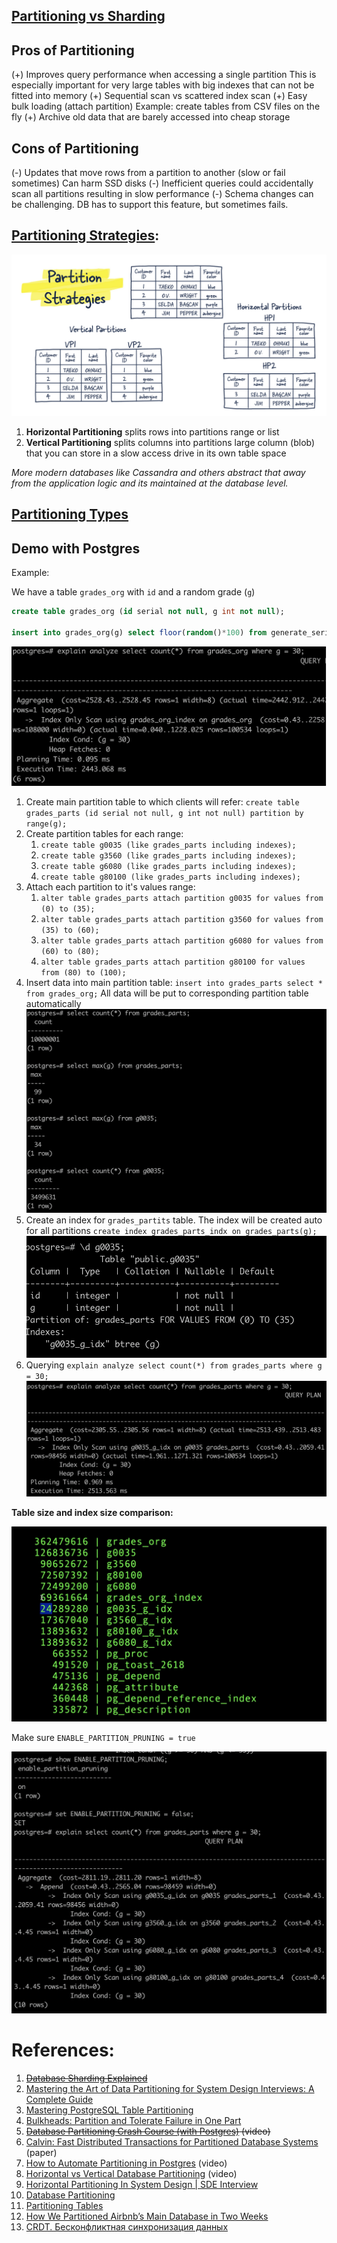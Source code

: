 ## [Partitioning vs Sharding](../Partitioning%20vs%20Sharding.md)

## Pros of Partitioning

(+) Improves query performance when accessing a single partition
	This is especially important for very large tables with big indexes that can not be fitted into memory
(+) Sequential scan vs scattered index scan
(+) Easy bulk loading (attach partition)
	 Example: create tables from CSV files on the fly
(+) Archive old data that are barely accessed into cheap storage
## Cons of Partitioning

(-) Updates that move rows from a partition to another (slow or fail sometimes)
	Can harm SSD disks
(-) Inefficient queries could accidentally scan all partitions resulting in slow performance
(-) Schema changes can be challenging. 
	DB has to support this feature, but sometimes fails.
## [Partitioning Strategies](Partitioning%20Strategies.md):

![Pasted image 20230605121902](../../../../../_Attachments/Pasted%20image%2020230605121902.png)
1. **Horizontal Partitioning** splits rows into partitions
	range or list
2. **Vertical Partitioning** splits columns into partitions
	large column (blob) that you can store in a slow access drive in its own table space

*More modern databases like Cassandra and others abstract that away from the application logic and its maintained at the database level.*
## [Partitioning Types](Partitioning%20Types.md)

## Demo with Postgres

Example:

We have a table `grades_org` with `id` and a random grade (`g`)
```SQL
create table grades_org (id serial not null, g int not null);

insert into grades_org(g) select floor(random()*100) from generate_series(0, 10000000);
```

![Pasted image 20231217171635](../../../../../_Attachments/Pasted%20image%2020231217171635.png)

1. Create main partition table to which clients will refer:
   `create table grades_parts (id serial not null, g int not null) partition by range(g);`
2. Create partition tables for each range:
	1. `create table g0035 (like grades_parts including indexes);`
	2. `create table g3560 (like grades_parts including indexes);`
	3. `create table g6080 (like grades_parts including indexes);`
	4. `create table g80100 (like grades_parts including indexes);`
3. Attach each partition to it's values range:
	1. `alter table grades_parts attach partition g0035 for values from (0) to (35);`
	2. `alter table grades_parts attach partition g3560 for values from (35) to (60);`
	3. `alter table grades_parts attach partition g6080 for values from (60) to (80);`
	4. `alter table grades_parts attach partition g80100 for values from (80) to (100);`
4. Insert data into main partition table: `insert into grades_parts select * from grades_org;`
	All data will be put to corresponding partition table automatically
	![Pasted image 20231217171303](../../../../../_Attachments/Pasted%20image%2020231217171303.png)
5. Create an index for `grades_partits` table. The index will be created auto for all partitions `create index grades_parts_indx on grades_parts(g);`
	![Pasted image 20231217171435](../../../../../_Attachments/Pasted%20image%2020231217171435.png)
6. Querying `explain analyze select count(*) from grades_parts where g = 30;`
	![Pasted image 20231217171522](../../../../../_Attachments/Pasted%20image%2020231217171522.png)


**Table size and index size comparison:**

![Pasted image 20231217155858](../../../../../_Attachments/Pasted%20image%2020231217155858.png)

Make sure `ENABLE_PARTITION_PRUNING = true` 

![Pasted image 20231217160024](../../../../../_Attachments/Pasted%20image%2020231217160024.png)

# References:

1. ~~[Database Sharding Explained](!https://architecturenotes.co/database-sharding-explained/ )~~
2. [Mastering the Art of Data Partitioning for System Design Interviews: A Complete Guide](https://levelup.gitconnected.com/master-the-art-of-data-partitioning-for-system-design-interviews-a-complete-guide-b9d8075bc3cb)
2. [Mastering PostgreSQL Table Partitioning](https://fragland.dev/a-guide-to-table-partitioning-with-postgresql-12)
3. [Bulkheads: Partition and Tolerate Failure in One Part](https://skife.org/architecture/fault-tolerance/2009/12/31/bulkheads.html)
4. ~~[Database Partitioning Crash Course (with Postgres)](https://www.youtube.com/watch?v=sitUYx2EfhY&list=PLQnljOFTspQXjD0HOzN7P2tgzu7scWpl2&index=12) (video)~~
5. [Calvin: Fast Distributed Transactions for Partitioned Database Systems](https://ydb.tech/ru/docs/) (paper)
6. [How to Automate Partitioning in Postgres](https://www.youtube.com/watch?v=Ts6lx3sImQo&list=PLQnljOFTspQXjD0HOzN7P2tgzu7scWpl2&index=60) (video)
7. [Horizontal vs Vertical Database Partitioning](https://www.youtube.com/watch?v=QA25cMWp9Tk&list=PLQnljOFTspQXjD0HOzN7P2tgzu7scWpl2&index=13) (video)
8. [Horizontal Partitioning In System Design | SDE Interview](https://ganeshprasad227.medium.com/horizontal-partitioning-in-system-design-sde-interview-c6894142c438)
9. [Database Partitioning](https://github.com/vitkarpov/coding-interviews-blog-archive/blob/main/posts/database-partitioning.md)
10. [Partitioning Tables](https://www.vertica.com/docs/9.2.x/HTML/Content/Authoring/AdministratorsGuide/Partitions/PartitioningTables.htm)
11. [How We Partitioned Airbnb’s Main Database in Two Weeks](https://medium.com/airbnb-engineering/how-we-partitioned-airbnb-s-main-database-in-two-weeks-55f7e006ff21)
12. [CRDT. Бесконфликтная синхронизация данных](https://youtu.be/j-CFTQVuP-s)

